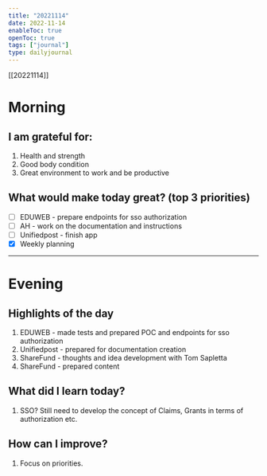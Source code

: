 ```yaml
---
title: "20221114"
date: 2022-11-14
enableToc: true
openToc: true
tags: ["journal"]
type: dailyjournal
---
```

[[20221114]]

# Morning
## I am grateful for:
1. Health and strength
2. Good body condition
3. Great environment to work and be productive

## What would make today great? (top 3 priorities)
- [ ] EDUWEB - prepare endpoints for sso authorization
- [ ] AH - work on the documentation and instructions
- [ ] Unifiedpost - finish app
- [x] Weekly planning

---
# Evening
## Highlights of the day
1. EDUWEB - made tests and prepared POC and endpoints for sso authorization
2. Unifiedpost - prepared for documentation creation
3. ShareFund - thoughts and idea development with Tom Sapletta
4. ShareFund - prepared content

## What did I learn today?
1. SSO? Still need to develop the concept of Claims, Grants in terms of authorization etc. 

## How can I improve?
1.  Focus on priorities.